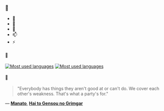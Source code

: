 ### 👋

- 🔭
- 🌱
- 💬
- 📫
- ⚡

#### 🧏

[![Most used languages](https://github-readme-stats-aynah.vercel.app/api/top-langs/?username=aynh&theme=solarized-dark&langs_count=6&layout=compact&hide_title=true)](https://github.com/anuraghazra/github-readme-stats#gh-dark-mode-only)
[![Most used languages](https://github-readme-stats-aynah.vercel.app/api/top-langs/?username=aynh&theme=solarized-light&langs_count=6&layout=compact&hide_title=true)](https://github.com/anuraghazra/github-readme-stats#gh-light-mode-only)

#### 💬

> "Everybody has things they aren't good at or can't do. We cover each other's weakness. That's what a party's for."

&mdash; [**Manato**](https://myanimelist.net/character.php?q=Manato&cat=character), [**Hai to Gensou no Grimgar**](https://myanimelist.net/search/all?q=Hai%20to%20Gensou%20no%20Grimgar&cat=all)
